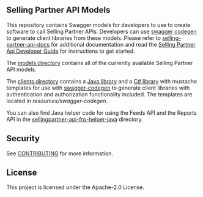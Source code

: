 ## Selling Partner API Models
This repository contains Swagger models for developers to use to create software to call Selling Partner APIs. Developers can use [swagger codegen](https://github.com/swagger-api/swagger-codegen) to generate client libraries from these models. Please refer to [selling-partner-api-docs](https://github.com/amzn/selling-partner-api-docs) for additional documentation and read the [Selling Partner Api Developer Guide](https://github.com/amzn/selling-partner-api-docs/blob/main/guides/developer-guide/SellingPartnerApiDeveloperGuide.md) for instructions to get started.

The [models directory](https://github.com/amzn/selling-partner-api-models/tree/main/models) contains all of the currently available Selling Partner API models.

The [clients directory](https://github.com/amzn/selling-partner-api-models/tree/main/clients) contains a [Java library](https://github.com/amzn/selling-partner-api-models/tree/main/clients/sellingpartner-api-aa-java) and a [C# library](https://github.com/amzn/selling-partner-api-models/tree/main/clients/sellingpartner-api-aa-csharp) with mustache templates for use with [swagger-codegen](https://swagger.io/tools/swagger-codegen/) to generate client libraries with authentication and authorization functionality included. The templates are located in *resources/swagger-codegen*.

You can also find Java helper code for using the Feeds API and the Reports API in the [sellingpartner-api-frp-helper-java](https://github.com/amzn/selling-partner-api-models/tree/main/clients/sellingpartner-api-frp-helper-java) directory.

## Security

See [CONTRIBUTING](CONTRIBUTING.md#security-issue-notifications) for more information.

## License

This project is licensed under the Apache-2.0 License.
